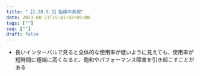```yaml
---
title: "【2.28.9.3】指標の表現"
date: 2023-08-21T15:41:02+09:00
tags: [""]
seq: [""]
draft: false
---
```


- 長いインターバルで見ると全体的な使用率が低いように見えても、使用率が短時間に極端に高くなると、飽和やパフォーマンス障害を引き起こすことがある
